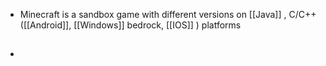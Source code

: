 - Minecraft is a sandbox game with different versions on [[Java]] , C/C++ ([[Android]], [[Windows]] bedrock, [[IOS]] ) platforms
- ##